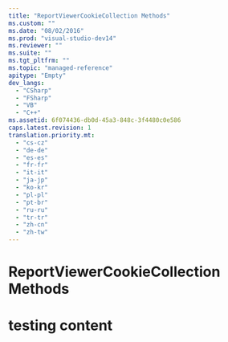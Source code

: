 ```yaml
---
title: "ReportViewerCookieCollection Methods"
ms.custom: ""
ms.date: "08/02/2016"
ms.prod: "visual-studio-dev14"
ms.reviewer: ""
ms.suite: ""
ms.tgt_pltfrm: ""
ms.topic: "managed-reference"
apitype: "Empty"
dev_langs: 
  - "CSharp"
  - "FSharp"
  - "VB"
  - "C++"
ms.assetid: 6f074436-db0d-45a3-848c-3f4480c0e586
caps.latest.revision: 1
translation.priority.mt: 
  - "cs-cz"
  - "de-de"
  - "es-es"
  - "fr-fr"
  - "it-it"
  - "ja-jp"
  - "ko-kr"
  - "pl-pl"
  - "pt-br"
  - "ru-ru"
  - "tr-tr"
  - "zh-cn"
  - "zh-tw"
---
```

# ReportViewerCookieCollection Methods
# testing content